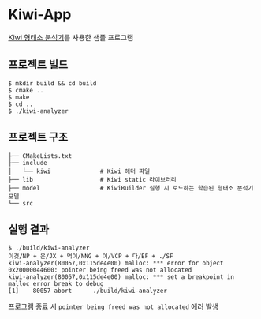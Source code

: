 # Kiwi-App

[Kiwi 형태소 분석기](https://github.com/bab2min/Kiwi)를 사용한 샘플 프로그램

## 프로젝트 빌드
```
$ mkdir build && cd build
$ cmake ..
$ make
$ cd ..
$ ./kiwi-analyzer
```

## 프로젝트 구조
```
├── CMakeLists.txt
├── include             
│   └── kiwi              # Kiwi 헤더 파일
├── lib                   # Kiwi static 라이브러리
├── model                 # KiwiBuilder 실행 시 로드하는 학습된 형태소 분석기 모델
└── src
```

## 실행 결과
```
$ ./build/kiwi-analyzer
이것/NP + 은/JX + 먹이/NNG + 이/VCP + 다/EF + ./SF
kiwi-analyzer(80057,0x115de4e00) malloc: *** error for object 0x20000044600: pointer being freed was not allocated
kiwi-analyzer(80057,0x115de4e00) malloc: *** set a breakpoint in malloc_error_break to debug
[1]    80057 abort      ./build/kiwi-analyzer
```

프로그램 종료 시 `pointer being freed was not allocated` 에러 발생
